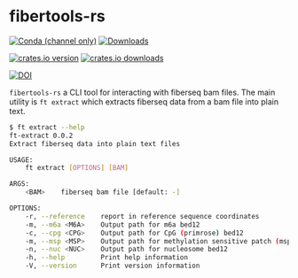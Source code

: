 # fibertools-rs
[![Conda (channel only)](https://img.shields.io/conda/vn/bioconda/fibertools-rs?color=green)](https://anaconda.org/bioconda/fibertools-rs)
[![Downloads](https://img.shields.io/conda/dn/bioconda/fibertools-rs?color=green)](https://anaconda.org/bioconda/fibertools-rs)


[![crates.io version](https://img.shields.io/crates/v/fibertools-rs)](https://crates.io/crates/fibertools-rs)
[![crates.io downloads](https://img.shields.io/crates/d/fibertools-rs?color=orange&label=downloads)](https://crates.io/crates/fibertools-rs)

[![DOI](https://zenodo.org/badge/517338593.svg)](https://zenodo.org/badge/latestdoi/517338593)

`fibertools-rs` a CLI tool for interacting with fiberseq bam files. The main utility is `ft extract` which extracts fiberseq data from a bam file into plain text.

```bash
$ ft extract --help
ft-extract 0.0.2
Extract fiberseq data into plain text files

USAGE:
    ft extract [OPTIONS] [BAM]

ARGS:
    <BAM>    fiberseq bam file [default: -]

OPTIONS:
    -r, --reference    report in reference sequence coordinates
    -m, --m6a <M6A>    Output path for m6a bed12
    -c, --cpg <CPG>    Output path for CpG (primrose) bed12
    -m, --msp <MSP>    Output path for methylation sensitive patch (msp) bed12
    -n, --nuc <NUC>    Output path for nucleosome bed12
    -h, --help         Print help information
    -V, --version      Print version information
```
